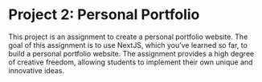 # Project 2: Personal Portfolio

This project is an assignment to create a personal portfolio website. The goal of this assignment is to use NextJS, which you’ve learned so far, to build a personal portfolio website. The assignment provides a high degree of creative freedom, allowing students to implement their own unique and innovative ideas.
